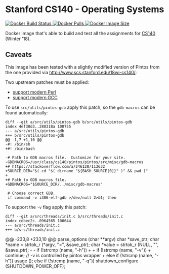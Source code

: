 # Stanford CS140 - Operating Systems

[
![Docker Build Status](https://img.shields.io/docker/cloud/build/dimo414/cs140)
![Docker Pulls](https://img.shields.io/docker/pulls/dimo414/cs140)
![Docker Image Size](https://img.shields.io/docker/image-size/dimo414/cs140)
](https://hub.docker.com/r/dimo414/cs140)

Docker image that's able to build and test all the assignments for
[CS140](http://cs140.stanford.edu) (Winter '18).

## Caveats

This image has been tested with a slightly modified version of Pintos from the one provided via
http://www.scs.stanford.edu/18wi-cs140/:

Two upstream patches must be applied:

* [support modern Perl](http://pintos-os.org/cgi-bin/gitweb.cgi?p=pintos-anon;a=commitdiff;h=fd2a5afa946474ba0839de0e9da238dbaecbd6a5)
* [support modern GCC](http://pintos-os.org/cgi-bin/gitweb.cgi?p=pintos-anon;a=commitdiff;h=21848a29ff6f6d52751bd91463be03b790f6e3e5)

To use `src/utils/pintos-gdb` apply this patch, so the `gdb-macros` can be found automatically:

    diff --git a/src/utils/pintos-gdb b/src/utils/pintos-gdb
    index 4ef38d3..288318a 100755
    --- a/src/utils/pintos-gdb
    +++ b/src/utils/pintos-gdb
    @@ -1,7 +1,10 @@
    -#! /bin/sh
    +#! /bin/bash

    -# Path to GDB macros file.  Customize for your site.
    -GDBMACROS=/usr/class/cs140/pintos/pintos/src/misc/gdb-macros
    +# https://stackoverflow.com/a/246128/113632
    +SOURCE_DIR="$( cd "$( dirname "${BASH_SOURCE[0]}" )" && pwd )"
    +
    +# Path to GDB macros file.
    +GDBMACROS="$SOURCE_DIR/../misc/gdb-macros"

     # Choose correct GDB.
     if command -v i386-elf-gdb >/dev/null 2>&1; then

To support the `-v` flag apply this patch:

    diff --git a/src/threads/init.c b/src/threads/init.c
    index cebec2c..0964565 100644
    --- a/src/threads/init.c
    +++ b/src/threads/init.c
   @@ -233,8 +233,10 @@ parse_options (char **argv)
           char *save_ptr;
           char *name = strtok_r (*argv, "=", &save_ptr);
           char *value = strtok_r (NULL, "", &save_ptr);
    -
    -      if (!strcmp (name, "-h"))
    +
    +      if (!strcmp (name, "-v"))
    +        continue; // -v is controlled by pintos wrapper
    +      else if (!strcmp (name, "-h"))
             usage ();
           else if (!strcmp (name, "-q"))
             shutdown_configure (SHUTDOWN_POWER_OFF);


